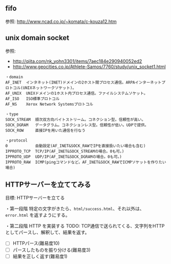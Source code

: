## fifo
参照: http://www.ncad.co.jp/~komata/c-kouza12.htm

## unix domain socket
参照:  
- http://qiita.com/nk_yohn3301/items/7aec184e290940052ed2
- http://www.geocities.co.jp/Athlete-Samos/7760/study/unix_socket1.html

```
・domain
AF_INET  インタネット(INET)ドメインの2ホスト間プロセス通信。ARPAインターネットプロトコル(UNIXネットワークソケット)。
AF_UNIX  UNIXドメインの1ホスト内プロセス通信。ファイルシステムソケット。
AF_ISO   ISO標準プロトコル
AF_NS    Xerox Network Systemsプロトコル

・type
SOCK_STREAM  順次双方向バイトストリーム。コネクション型。信頼性が高い。
SOCK_DGRAM   データグラム。コネクションレス型。信頼性が低い。UDPで提供。
SOCK_ROW     直接IPを用いた通信を行なう

・protocol
0            自動設定(AF_INET&SOCK_RAWでIPを直接扱いたい場合も含む)
IPPROTO_TCP  TCP/IP(AF_INET&SOCK_STREAMの場合。0も可。)
IPPROTO_UDP  UDP/IP(AF_INET&SOCK_DGRAMの場合。0も可。)
IPPROTO_RAW  ICMP(pingコマンドなど。AF_INET&SOCK_RAWでICMPソケットを作りたい場合)
```

## HTTPサーバーを立ててみる
目標: HTTPサーバーを立てる

・第一段階
特定の文字がきたら、`html/success.html`、それ以外は、`error.html` を返すようにする。

・第二段階
HTTP を実装する
TODO: TCP通信で送られてくる、文字列をHTTPとしてパースし、解釈して、結果を返す。
- [ ] HTTPパース(難易度10)
- [ ] パースしたものを振り分ける(難易度3)
- [ ] 結果を正しく返す(難易度1)
